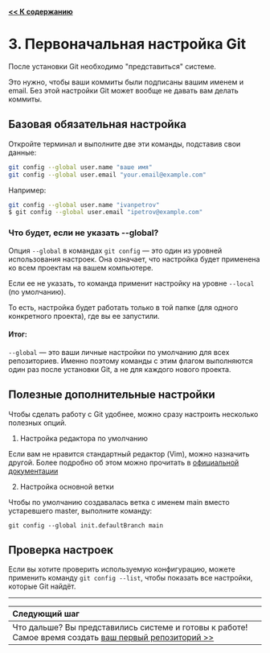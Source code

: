 [**<< К содержанию**](readme.md)

# 3. Первоначальная настройка Git

После установки Git необходимо "представиться" системе. 

Это нужно, чтобы ваши коммиты были подписаны вашим именем и email. Без этой настройки Git может вообще не давать вам делать коммиты.

## Базовая обязательная настройка

Откройте терминал и выполните две эти команды, подставив свои данные:

```bash
git config --global user.name "ваше имя"
git config --global user.email "your.email@example.com"
```

Например:

```bash
git config --global user.name "ivanpetrov"
$ git config --global user.email "ipetrov@example.com"
```

### Что будет, если не указать --global?

Опция ```--global``` в командах ```git config``` — это один из уровней использования настроек. Она означает, что настройка будет применена ко всем проектам на вашем компьютере.

Если ее не указать, то команда применит настройку на уровне ```--local``` (по умолчанию). 

То есть, настройка будет работать только в той папке (для одного конкретного проекта), где вы ее запустили.

#### Итог:

```--global``` — это ваши личные настройки по умолчанию для всех репозиториев. Именно поэтому команды с этим флагом выполняются один раз после установки Git, а не для каждого нового проекта.

## Полезные дополнительные настройки

Чтобы сделать работу с Git удобнее, можно сразу настроить несколько полезных опций.

1. Настройка редактора по умолчанию

Если вам не нравится стандартный редактор (Vim), можно назначить другой. Более подробно об этом можно прочитать в [официальной документации](https://git-scm.com/book/ru/v2/%D0%92%D0%B2%D0%B5%D0%B4%D0%B5%D0%BD%D0%B8%D0%B5-%D0%9F%D0%B5%D1%80%D0%B2%D0%BE%D0%BD%D0%B0%D1%87%D0%B0%D0%BB%D1%8C%D0%BD%D0%B0%D1%8F-%D0%BD%D0%B0%D1%81%D1%82%D1%80%D0%BE%D0%B9%D0%BA%D0%B0-Git)

2. Настройка основной ветки

Чтобы по умолчанию создавалась ветка с именем main вместо устаревшего master, выполните команду:

```
git config --global init.defaultBranch main
```

## Проверка настроек

Если вы хотите проверить используемую конфигурацию, можете применить команду ```git config --list```, чтобы показать все настройки, которые Git найдёт.


---
| Следующий шаг |                                                                           
|:--------------|                                                                           
| Что дальше? Вы представились системе и готовы к работе! Самое время создать [ваш первый репозиторий >>](repository.md) |

